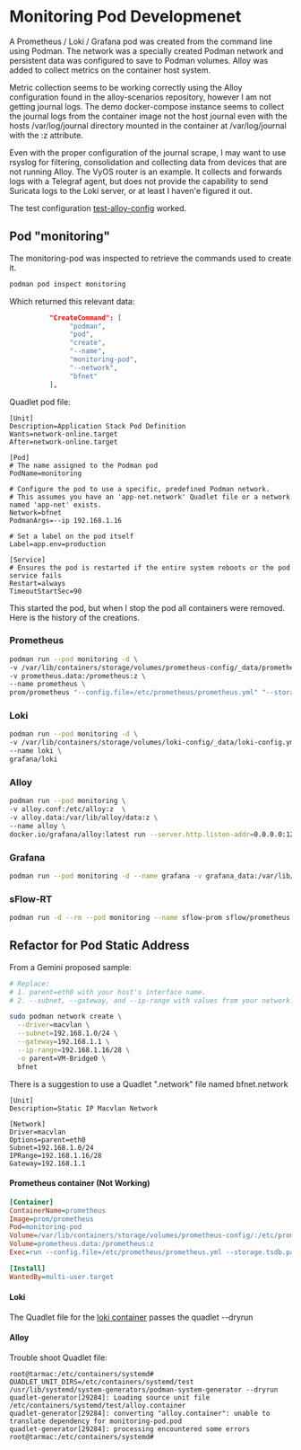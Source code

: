 # Monitoring Pod Developmenet

A Prometheus / Loki / Grafana pod was created from the command line using Podman. The network was a specially created Podman network and persistent data was configured to save to Podman volumes. Alloy was added to collect metrics on the container host system.

Metric collection seems to be working correctly using the Alloy configuration found in the alloy-scenarios repository, however I am not getting journal logs. The demo docker-compose instance seems to collect the journal logs from the container image not the host journal even with the hosts /var/log/journal directory mounted in the container at /var/log/journal with the :z attribute.

Even with the proper configuration of the journal scrape, I may want to use rsyslog for filtering, consolidation and collecting data from devices that are not running Alloy. The VyOS router is an example. It collects and forwards logs with a Telegraf agent, but does not provide the capability to send Suricata logs to the Loki server, or at least I haven'e figured it out.

The test configuration [test-alloy-config](/test-alloy-config) worked.

## Pod "monitoring"

The monitoring-pod was inspected to retrieve the commands used to create it. 

```bash
podman pod inspect monitoring
```

Which returned this relevant data:

```json
          "CreateCommand": [
               "podman",
               "pod",
               "create",
               "--name",
               "monitoring-pod",
               "--network",
               "bfnet"
          ],
```

Quadlet pod file:

```
[Unit]
Description=Application Stack Pod Definition
Wants=network-online.target
After=network-online.target

[Pod]
# The name assigned to the Podman pod
PodName=monitoring

# Configure the pod to use a specific, predefined Podman network.
# This assumes you have an 'app-net.network' Quadlet file or a network named 'app-net' exists.
Network=bfnet
PodmanArgs=--ip 192.168.1.16

# Set a label on the pod itself
Label=app.env=production

[Service]
# Ensures the pod is restarted if the entire system reboots or the pod service fails
Restart=always
TimeoutStartSec=90
```

This started the pod, but when I stop the pod all containers were removed. Here is the history of the creations.

### Prometheus

```bash
podman run --pod monitoring -d \
-v /var/lib/containers/storage/volumes/prometheus-config/_data/prometheus.yml:/etc/prometheus/prometheus.yml:z \
-v prometheus.data:/prometheus:z \
--name prometheus \
prom/prometheus "--config.file=/etc/prometheus/prometheus.yml" "--storage.tsdb.path=/prometheus" "--web.enable-remote-write-receiver"
```

### Loki

```bash
podman run --pod monitoring -d \
-v /var/lib/containers/storage/volumes/loki-config/_data/loki-config.yml:/etc/loki/config.yml:z \
--name loki \
grafana/loki
```

### Alloy

```bash
podman run --pod monitoring \
-v alloy.conf:/etc/alloy:z  \
-v alloy.data:/var/lib/alloy/data:z \
--name alloy \
docker.io/grafana/alloy:latest run --server.http.listen-addr=0.0.0.0:12345 --storage.path=/var/lib/alloy/data /etc/alloy/config.alloy
```

### Grafana

```bash
podman run --pod monitoring -d --name grafana -v grafana_data:/var/lib/grafana:z docker.io/grafana/grafana
```

### sFlow-RT

```bash
podman run -d --rm --pod monitoring --name sflow-prom sflow/prometheus
```

## Refactor for Pod Static Address

From a Gemini proposed sample:

```bash
# Replace:
# 1. parent=eth0 with your host's interface name.
# 2. --subnet, --gateway, and --ip-range with values from your network.

sudo podman network create \
  --driver=macvlan \
  --subnet=192.168.1.0/24 \
  --gateway=192.168.1.1 \
  --ip-range=192.168.1.16/28 \
  -o parent=VM-Bridge0 \
  bfnet
  ```

There is a suggestion to use a Quadlet ".network" file named bfnet.network

```config
[Unit]
Description=Static IP Macvlan Network

[Network]
Driver=macvlan
Options=parent=eth0
Subnet=192.168.1.0/24
IPRange=192.168.1.16/28
Gateway=192.168.1.1
```

#### Prometheus container (Not Working)

```ini
[Container]
ContainerName=prometheus
Image=prom/prometheus
Pod=monitoring-pod
Volume=/var/lib/containers/storage/volumes/prometheus-config/:/etc/prometheus:z
Volume=prometheus.data:/prometheus:z
Exec=run --config.file=/etc/prometheus/prometheus.yml --storage.tsdb.path=/prometheus --web.enable-remote-write-receiver

[Install]
WantedBy=multi-user.target
```

#### Loki

The Quadlet file for the [loki container](/loki.container) passes the quadlet --dryrun

#### Alloy

Trouble shoot Quadlet file:

```
root@tarmac:/etc/containers/systemd# QUADLET_UNIT_DIRS=/etc/containers/systemd/test /usr/lib/systemd/system-generators/podman-system-generator --dryrun
quadlet-generator[29284]: Loading source unit file /etc/containers/systemd/test/alloy.container
quadlet-generator[29284]: converting "alloy.container": unable to translate dependency for monitoring-pod.pod
quadlet-generator[29284]: processing encountered some errors
root@tarmac:/etc/containers/systemd# 
```
